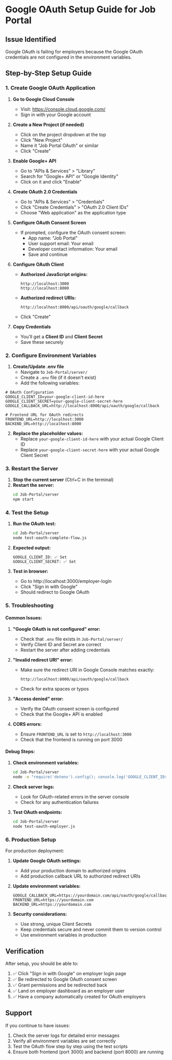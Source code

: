 # Google OAuth Setup Guide for Job Portal

## Issue Identified
Google OAuth is failing for employers because the Google OAuth credentials are not configured in the environment variables.

## Step-by-Step Setup Guide

### 1. Create Google OAuth Application

1. **Go to Google Cloud Console**
   - Visit: https://console.cloud.google.com/
   - Sign in with your Google account

2. **Create a New Project (if needed)**
   - Click on the project dropdown at the top
   - Click "New Project"
   - Name it "Job Portal OAuth" or similar
   - Click "Create"

3. **Enable Google+ API**
   - Go to "APIs & Services" > "Library"
   - Search for "Google+ API" or "Google Identity"
   - Click on it and click "Enable"

4. **Create OAuth 2.0 Credentials**
   - Go to "APIs & Services" > "Credentials"
   - Click "Create Credentials" > "OAuth 2.0 Client IDs"
   - Choose "Web application" as the application type

5. **Configure OAuth Consent Screen**
   - If prompted, configure the OAuth consent screen:
     - App name: "Job Portal"
     - User support email: Your email
     - Developer contact information: Your email
     - Save and continue

6. **Configure OAuth Client**
   - **Authorized JavaScript origins:**
     ```
     http://localhost:3000
     http://localhost:8000
     ```
   - **Authorized redirect URIs:**
     ```
     http://localhost:8000/api/oauth/google/callback
     ```
   - Click "Create"

7. **Copy Credentials**
   - You'll get a **Client ID** and **Client Secret**
   - Save these securely

### 2. Configure Environment Variables

1. **Create/Update .env file**
   - Navigate to `Job-Portal/server/`
   - Create a `.env` file (if it doesn't exist)
   - Add the following variables:

```env
# OAuth Configuration
GOOGLE_CLIENT_ID=your-google-client-id-here
GOOGLE_CLIENT_SECRET=your-google-client-secret-here
GOOGLE_CALLBACK_URL=http://localhost:8000/api/oauth/google/callback

# Frontend URL for OAuth redirects
FRONTEND_URL=http://localhost:3000
BACKEND_URL=http://localhost:8000
```

2. **Replace the placeholder values:**
   - Replace `your-google-client-id-here` with your actual Google Client ID
   - Replace `your-google-client-secret-here` with your actual Google Client Secret

### 3. Restart the Server

1. **Stop the current server** (Ctrl+C in the terminal)
2. **Restart the server:**
   ```bash
   cd Job-Portal/server
   npm start
   ```

### 4. Test the Setup

1. **Run the OAuth test:**
   ```bash
   cd Job-Portal/server
   node test-oauth-complete-flow.js
   ```

2. **Expected output:**
   ```
   GOOGLE_CLIENT_ID: ✅ Set
   GOOGLE_CLIENT_SECRET: ✅ Set
   ```

3. **Test in browser:**
   - Go to http://localhost:3000/employer-login
   - Click "Sign in with Google"
   - Should redirect to Google OAuth

### 5. Troubleshooting

#### Common Issues:

1. **"Google OAuth is not configured" error:**
   - Check that `.env` file exists in `Job-Portal/server/`
   - Verify Client ID and Secret are correct
   - Restart the server after adding credentials

2. **"Invalid redirect URI" error:**
   - Make sure the redirect URI in Google Console matches exactly:
     ```
     http://localhost:8000/api/oauth/google/callback
     ```
   - Check for extra spaces or typos

3. **"Access denied" error:**
   - Verify the OAuth consent screen is configured
   - Check that the Google+ API is enabled

4. **CORS errors:**
   - Ensure `FRONTEND_URL` is set to `http://localhost:3000`
   - Check that the frontend is running on port 3000

#### Debug Steps:

1. **Check environment variables:**
   ```bash
   cd Job-Portal/server
   node -e "require('dotenv').config(); console.log('GOOGLE_CLIENT_ID:', process.env.GOOGLE_CLIENT_ID ? 'Set' : 'Not set');"
   ```

2. **Check server logs:**
   - Look for OAuth-related errors in the server console
   - Check for any authentication failures

3. **Test OAuth endpoints:**
   ```bash
   cd Job-Portal/server
   node test-oauth-employer.js
   ```

### 6. Production Setup

For production deployment:

1. **Update Google OAuth settings:**
   - Add your production domain to authorized origins
   - Add production callback URL to authorized redirect URIs

2. **Update environment variables:**
   ```env
   GOOGLE_CALLBACK_URL=https://yourdomain.com/api/oauth/google/callback
   FRONTEND_URL=https://yourdomain.com
   BACKEND_URL=https://yourdomain.com
   ```

3. **Security considerations:**
   - Use strong, unique Client Secrets
   - Keep credentials secure and never commit them to version control
   - Use environment variables in production

## Verification

After setup, you should be able to:

1. ✅ Click "Sign in with Google" on employer login page
2. ✅ Be redirected to Google OAuth consent screen
3. ✅ Grant permissions and be redirected back
4. ✅ Land on employer dashboard as an employer user
5. ✅ Have a company automatically created for OAuth employers

## Support

If you continue to have issues:

1. Check the server logs for detailed error messages
2. Verify all environment variables are set correctly
3. Test the OAuth flow step by step using the test scripts
4. Ensure both frontend (port 3000) and backend (port 8000) are running
